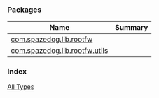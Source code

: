 

### Packages

| Name | Summary |
|---|---|
| [com.spazedog.lib.rootfw](com.spazedog.lib.rootfw/index.md) |  |
| [com.spazedog.lib.rootfw.utils](com.spazedog.lib.rootfw.utils/index.md) |  |

### Index

[All Types](alltypes/index.md)